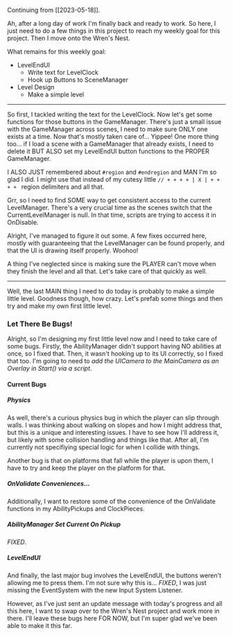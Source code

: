 Continuing from [[2023-05-18]].

Ah, after a long day of work I'm finally back and ready to work. So here, I just need to do a few things in this project to reach my weekly goal for this project. Then I move onto the Wren's Nest.

What remains for this weekly goal:
- LevelEndUI
	- Write text for LevelClock
	- Hook up Buttons to SceneManager
- Level Design
	- Make a simple level

---

So first, I tackled writing the text for the LevelClock. Now let's get some functions for those buttons in the GameManager.
There's just a small issue with the GameManager across scenes, I need to make sure ONLY one exists at a time. Now that's mostly taken care of... Yippee!
One more thing too... if I load a scene with a GameManager that already exists, I need to delete it BUT ALSO set my LevelEndUI button functions to the PROPER GameManager.

I ALSO JUST remembered about `#region` and  `#endregion` and MAN I'm so glad I did. I might use that instead of my cutesy little `// + + + + | X | + + + + ` region delimiters and all that.

Grr, so I need to find SOME way to get consistent access to the current LevelManager. There's a very crucial time as the scenes switch that the CurrentLevelManager is null. In that time, scripts are trying to access it in OnDisable.

Alright, I've managed to figure it out some. A few fixes occurred here, mostly with guaranteeing that the LevelManager can be found properly, and that the UI is drawing itself properly. Woohoo!

A thing I've neglected since is making sure the PLAYER can't move when they finish the level and all that. Let's take care of that quickly as well.

---

Well, the last MAIN thing I need to do today is probably to make a simple little level. Goodness though, how crazy. Let's prefab some things and then try and make my own first little level.

### Let There Be Bugs!
Alright, so I'm designing my first little level now and I need to take care of some bugs. Firstly, the AbilityManager didn't support having NO abilities at once, so I fixed that. Then, it wasn't hooking up to its UI correctly, so I fixed that too.
I'm going to need to *add the UICamera to the MainCamera as an Overlay in Start() via a script*.


#### Current Bugs

##### Physics
As well, there's a curious physics bug in which the player can slip through walls. I was thinking about walking on slopes and how I might address that, but this is a unique and interesting issues. I have to see how I'll address it, but likely with some collision handling and things like that. After all, I'm currently not specifiying special logic for when I collide with things.

Another bug is that on platforms that fall while the player is upon them, I have to try and keep the player on the platform for that.

##### OnValidate Conveniences...
Additionally, I want to restore some of the convenience of the OnValidate functions in my AbilityPickups and ClockPieces.


##### AbilityManager Set Current On Pickup
*FIXED*.

##### LevelEndUI
And finally, the last major bug involves the LevelEndUI, the buttons weren't allowing me to press them. I'm not sure why this is...
*FIXED*, I was just missing the EventSystem with the new Input System Listener.

However, as I've just sent an update message with today's progress and all this here, I want to swap over to the Wren's Nest project and work more in there. I'll leave these bugs here FOR NOW, but I'm super glad we've been able to make it this far.